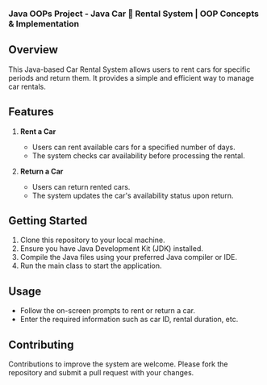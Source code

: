 ### Java OOPs Project - Java Car 🚗 Rental System | OOP Concepts & Implementation

## Overview

This Java-based Car Rental System allows users to rent cars for specific periods and return them. It provides a simple and efficient way to manage car rentals.

## Features

1. **Rent a Car**

   - Users can rent available cars for a specified number of days.
   - The system checks car availability before processing the rental.

2. **Return a Car**
   - Users can return rented cars.
   - The system updates the car's availability status upon return.

## Getting Started

1. Clone this repository to your local machine.
2. Ensure you have Java Development Kit (JDK) installed.
3. Compile the Java files using your preferred Java compiler or IDE.
4. Run the main class to start the application.

## Usage

- Follow the on-screen prompts to rent or return a car.
- Enter the required information such as car ID, rental duration, etc.

## Contributing

Contributions to improve the system are welcome. Please fork the repository and submit a pull request with your changes.
